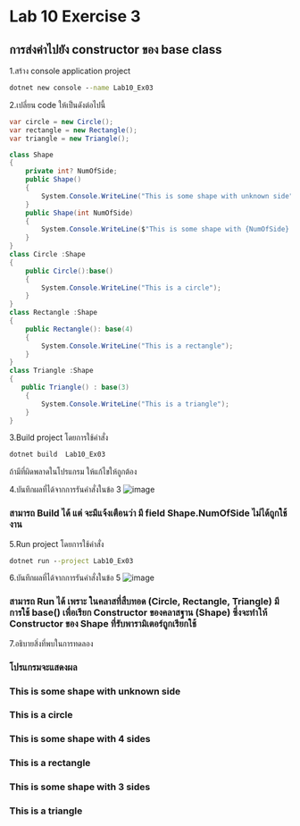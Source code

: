 # Lab 10 Exercise 3

## การส่งค่าไปยัง constructor ของ base class

1.สร้าง console application project

```cmd
dotnet new console --name Lab10_Ex03
```

2.เปลี่ยน code ให้เป็นดังต่อไปนี้

```cs
var circle = new Circle();
var rectangle = new Rectangle();
var triangle = new Triangle();

class Shape
{
    private int? NumOfSide;
    public Shape()
    {
        System.Console.WriteLine("This is some shape with unknown side");
    }
    public Shape(int NumOfSide)
    {
        System.Console.WriteLine($"This is some shape with {NumOfSide} sides" );
    }
}
class Circle :Shape
{
    public Circle():base()
    {
        System.Console.WriteLine("This is a circle");
    }
}
class Rectangle :Shape
{
    public Rectangle(): base(4)
    {
        System.Console.WriteLine("This is a rectangle");
    }
}
class Triangle :Shape
{
   public Triangle() : base(3)
    {
        System.Console.WriteLine("This is a triangle");
    }
}
```

3.Build project โดยการใช้คำสั่ง

```cmd
dotnet build  Lab10_Ex03
```

ถ้ามีที่ผิดพลาดในโปรแกรม ให้แก้ไขให้ถูกต้อง

4.บันทึกผลที่ได้จากการรันคำสั่งในข้อ 3
![image](https://github.com/VisawaPRO/03376836-OOP-2566-Lab-10/assets/144195555/c60b045e-137f-49a9-8209-92b1c0c3c841)
### สามารถ Build ได้ แต่ จะมีแจ้งเตือนว่า มี field Shape.NumOfSide ไม่ได้ถูกใช้งาน
5.Run project โดยการใช้คำสั่ง

```cmd
dotnet run --project Lab10_Ex03
```

6.บันทึกผลที่ได้จากการรันคำสั่งในข้อ 5
![image](https://github.com/VisawaPRO/03376836-OOP-2566-Lab-10/assets/144195555/5e9e5626-2d66-476d-bf81-69da5b5721a0)
### สามารถ Run ได้ เพราะ ในคลาสที่สืบทอด (Circle, Rectangle, Triangle) มีการใช้ base() เพื่อเรียก Constructor ของคลาสฐาน (Shape) ซึ่งจะทำให้ Constructor ของ Shape ที่รับพารามิเตอร์ถูกเรียกใช้
7.อธิบายสิ่งที่พบในการทดลอง
### โปรแกรมจะแสดงผล
### This is some shape with unknown side
### This is a circle
### This is some shape with 4 sides
### This is a rectangle
### This is some shape with 3 sides
### This is a triangle
